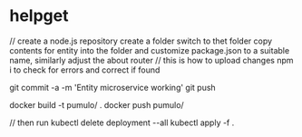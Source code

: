 # helpget

// create a node.js repository
create a folder
switch to thet folder
copy contents for entity into the folder and customize package.json to a suitable name, similarly adjust the about router
// this is how to upload changes
npm i to check for errors and correct if found


git commit -a -m 'Entity microservice working'
git push

docker build -t pumulo/<microservice-name> .
docker push pumulo/<microservice-name>

// then run 
kubectl delete deployment --all
kubectl apply -f .

